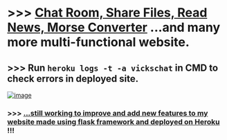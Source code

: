 # >>> [Chat Room, Share Files, Read News, Morse Converter](https://vickschat.herokuapp.com/news) ...and many more multi-functional website.

## >>> Run `heroku logs -t -a vickschat` in CMD to check errors in deployed site.

[![image](https://user-images.githubusercontent.com/50515418/104084798-66d54600-5270-11eb-8026-ad9404e5d7af.png)](https://vickschat.herokuapp.com/)

### >>> [...still working to improve and add new features to my website made using flask framework and deployed on Heroku](#) !!!
